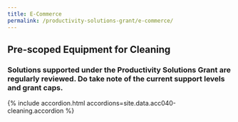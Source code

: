 ```yaml
---
title: E-Commerce
permalink: /productivity-solutions-grant/e-commerce/
---
```


## Pre-scoped Equipment for Cleaning

### Solutions supported under the Productivity Solutions Grant are regularly reviewed. Do take note of the current support levels and grant caps.

{% include accordion.html accordions=site.data.acc040-cleaning.accordion %}
